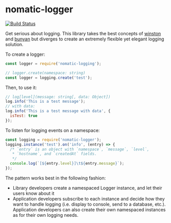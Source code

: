 # nomatic-logger
[![Build Status](https://travis-ci.org/bdfoster/nomatic-logger.svg?branch=master)](https://travis-ci.org/bdfoster/nomatic-logger)

Get serious about logging. This library takes the best concepts of
[winston](https://github.com/winstonjs/winston) and
[bunyan](https://github.com/trentm/node-bunyan) but diverges to create
an extremely flexible yet elegant logging solution.

To create a logger:
```javascript
const logger = require('nomatic-logging');

// logger.create(namespace: string)
const logger = logging.create('test');
```

Then, to use it:
```javascript
// log[level](message: string[, data: Object])
log.info('This is a test message');
// with data:
log.info('This is a test message with data', {
  isTest: true
});
```

To listen for logging events on a namespace:
```javascript
const logging = require('nomatic-logger');
logging.instance('test').on('info', (entry) => {
  /* `entry` is an object with `namespace`, `message`, `level`,
   * `hostname`, and `createdAt` fields.
   */
  console.log(`[${entry.level}]\t${entry.message}`);
});
```

The pattern works best in the following fashion:
  * Library developers create a namespaced Logger instance, and let their users know about it
  * Application developers subscribe to each instance and decide how they want to handle logging (i.e. display to console, send to a database, etc.). Application developers can also create their own namespaced instances as for their own logging needs.
